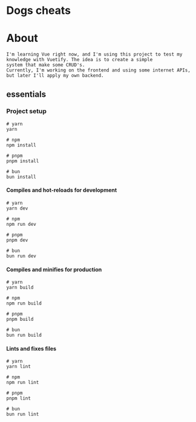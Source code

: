 # Dogs cheats

# About
```
I'm learning Vue right now, and I'm using this project to test my 
knowledge with Vuetify. The idea is to create a simple
system that make some CRUD's. 
Currently, I'm working on the frontend and using some internet APIs,
but later I'll apply my own backend.
```

## essentials

### Project setup

```
# yarn
yarn

# npm
npm install

# pnpm
pnpm install

# bun
bun install
```

#### Compiles and hot-reloads for development

```
# yarn
yarn dev

# npm
npm run dev

# pnpm
pnpm dev

# bun
bun run dev
```

#### Compiles and minifies for production

```
# yarn
yarn build

# npm
npm run build

# pnpm
pnpm build

# bun
bun run build
```

#### Lints and fixes files

```
# yarn
yarn lint

# npm
npm run lint

# pnpm
pnpm lint

# bun
bun run lint
```



